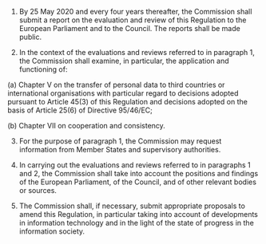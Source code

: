 1. By 25 May 2020 and every four years thereafter, the Commission shall submit a report on the evaluation and review of this Regulation to the European Parliament and to the Council. The reports shall be made public.

2. In the context of the evaluations and reviews referred to in paragraph 1, the Commission shall examine, in particular, the application and functioning of:

(a) Chapter V on the transfer of personal data to third countries or international organisations with particular regard to decisions adopted pursuant to Article 45(3) of this Regulation and decisions adopted on the basis of Article 25(6) of Directive 95/46/EC;

(b) Chapter VII on cooperation and consistency.

3. For the purpose of paragraph 1, the Commission may request information from Member States and supervisory authorities.

4. In carrying out the evaluations and reviews referred to in paragraphs 1 and 2, the Commission shall take into account the positions and findings of the European Parliament, of the Council, and of other relevant bodies or sources.

5. The Commission shall, if necessary, submit appropriate proposals to amend this Regulation, in particular taking into account of developments in information technology and in the light of the state of progress in the information society.
